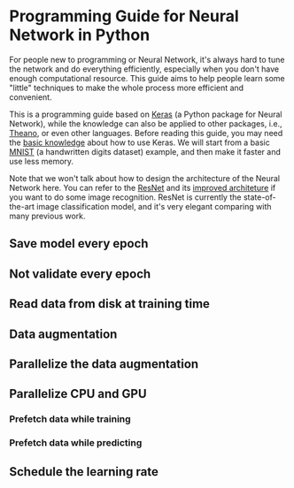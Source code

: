 # Programming Guide for Neural Network in Python
For people new to programming or Neural Network, it's always hard to tune the network and do everything efficiently, especially when you don't have enough computational resource.
This guide aims to help people learn some "little" techniques to make the whole process more efficient and convenient.

This is a programming guide based on [Keras](https://keras.io/) (a Python package for Neural Network), while the knowledge can also be applied to other packages, i.e., [Theano](https://deeplearning.net/software/theano/), or even other languages.
Before reading this guide, you may need the [basic knowledge](https://keras.io/#getting-started-30-seconds-to-keras) about how to use Keras.
We will start from a basic [MNIST](https://yann.lecun.com/exdb/mnist/) (a handwritten digits dataset) example, and then make it faster and use less memory.

Note that we won't talk about how to design the architecture of the Neural Network here.
You can refer to the [ResNet](https://arxiv.org/abs/1512.03385) and its [improved architeture](httpss://arxiv.org/abs/1603.05027) if you want to do some image recognition.
ResNet is currently the state-of-the-art image classification model, and it's very elegant comparing with many previous work.

## Save model every epoch
## Not validate every epoch
## Read data from disk at training time
## Data augmentation
## Parallelize the data augmentation
## Parallelize CPU and GPU
### Prefetch data while training
### Prefetch data while predicting
## Schedule the learning rate
